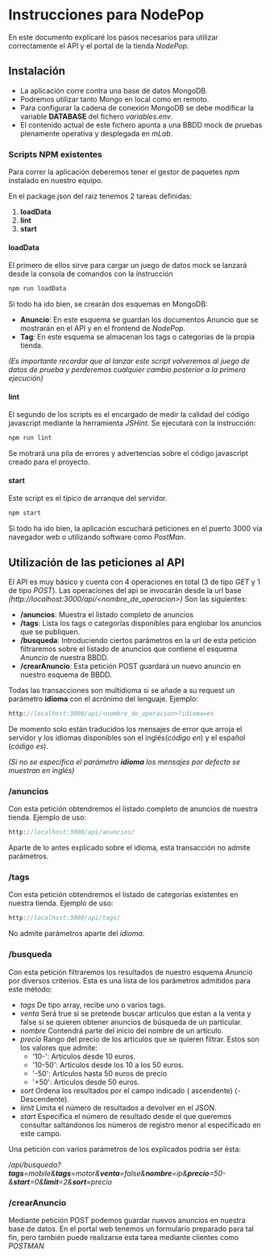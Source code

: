 # Instrucciones para NodePop
En este documento explicaré los pasos necesarios para utilizar correctamente el API y el portal de la tienda *NodePop*.

## Instalación
* La aplicación corre contra una base de datos MongoDB.
* Podremos utilizar tanto Mongo en local como en remoto. 
* Para configurar la cadena de conexión MongoDB se debe modificar la variable **DATABASE** del fichero *variables.env*.
* El contenido actual de este fichero apunta a una BBDD mock de pruebas plenamente operativa y desplegada en *mLab*.

### Scripts NPM existentes
Para correr la aplicación deberemos tener el gestor de paquetes *npm* instalado en nuestro equipo.

En el package.json del raiz tenemos 2 tareas definidas:
1. **loadData**
1. **lint**
1. **start**
#### loadData
El primero de ellos sirve para cargar un juego de datos mock se lanzará desde la consola de comandos con la instrucción 
```javascript
npm run loadData
```
Si todo ha ido bien, se crearán dos esquemas en MongoDB:

* **Anuncio**: En este esquema se guardan los documentos Anuncio que se mostrarán en el API y en el frontend de *NodePop*.
* **Tag**: En este esquema se almacenan los tags o categorías de la propia tienda.

*(Es importante recordar que al lanzar este script volveremos al juego de datos de prueba y perderemos cualquier cambio posterior a la primera ejecución)*

#### lint
El segundo de los scripts es el encargado de medir la calidad del código javascript mediante la herramienta *JSHint*.
Se ejecutará con la instrucción:
```javascript
npm run lint
```
Se motrará una pila de errores y advertencias sobre el código javascript creado para el proyecto.

#### start
Este script es el típico de arranque del servidor. 
```javascript
npm start
```
Si todo ha ido bien, la aplicación escuchará peticiones en el puerto 3000 vía navegador web o utilizando software como *PostMan*.


## Utilización de las peticiones al API

El API es muy básico y cuenta con 4 operaciones en total (3 de tipo *GET* y 1 de tipo *POST*).
Las operaciones del api se invocarán desde la url base *(http://localhost:3000/api/<nombre_de_operacion>)*
Son las siguientes:

* **/anuncios**: Muestra el listado completo de anuncios
* **/tags**: Lista los tags o categorías disponibles para englobar los anuncios que se publiquen.
* **/busqueda**: Introduciendo ciertos parámetros en la url de esta petición filtraremos sobre el listado de anuncios que contiene el esquema *Anuncio* de nuestra BBDD.
* **/crearAnuncio**: Esta petición POST guardará un nuevo anuncio en nuestro esquema de BBDD.

Todas las transacciones son multidioma si se añade a su request un parámetro **idioma** con el acrónimo del lenguaje. Ejemplo:
 ```javascript
http://localhost:3000/api/<nombre_de_operacion>?idioma=es
```
De momento solo están traducidos los mensajes de error que arroja el servidor y los idiomas disponibles son el inglés(*código en*) y el español (*código es*).

*(Si no se especifica el parámetro **idioma** los mensajes por defecto se muestran en inglés)*

### /anuncios
Con esta petición obtendremos el listado completo de anuncios de nuestra tienda.
Ejemplo de uso:

 ```javascript
http://localhost:3000/api/anuncios/
```
Aparte de lo antes explicado sobre el idioma, esta transacción no admite parámetros.

### /tags
Con esta petición obtendremos el listado de categorías existentes en nuestra tienda.
Ejemplo de uso:

 ```javascript
http://localhost:3000/api/tags/
```
No admite parámetros aparte del *idioma*.

### /busqueda
Con esta petición filtraremos los resultados de nuestro esquema *Anuncio* por diversos criterios. Esta es una lista de los parámetros admitidos para este método:
* *tags* De tipo array, recibe uno o varios tags.
* *venta* Será true si se pretende buscar artículos que estan a la venta y false si se quieren obtener anuncios de búsqueda de un particular.
* *nombre* Contendrá parte del inicio del nombre de un artículo.
* *precio* Rango del precio de los artículos que se quieren filtrar. Estos son los valores que admite:
  * '10-': Artículos desde 10 euros.
  * '10-50': Artículos desde los 10 a los 50 euros.
  * '-50': Artículos hasta 50 euros de precio
  * '+50': Artículos desde 50 euros.
* *sort* Ordena los resultados por el campo indicado (<campo> ascendente) (-<campo> Descendente).
* *limit* Limita el número de resultados a devolver en el JSON.
* *start* Especifica el número de resultado desde el que queremos consultar saltándonos los números de registro menor al especificado en este campo.

Una petición con varios parámetros de los explicados podría ser ésta:

*/api/busqueda?**tags**=mobile&**tags**=motor&**venta**=false&**nombre**=ip&**precio**=50-&**start**=0&**limit**=2&**sort**=precio*

### /crearAnuncio
Mediante petición POST podemos guardar nuevos anuncios en nuestra base de datos.
En el portal web tenemos un formulario preparado para tal fin, pero también puede realizarse esta tarea mediante clientes como *POSTMAN*
